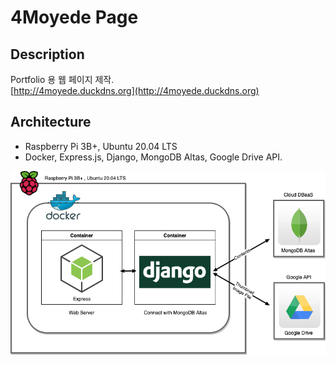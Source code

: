 # 4Moyede Page

## Description

Portfolio 용 웹 페이지 제작.   
[http://4moyede.duckdns.org](http://4moyede.duckdns.org)

## Architecture

* Raspberry Pi 3B+, Ubuntu 20.04 LTS
* Docker, Express.js, Django, MongoDB Altas, Google Drive API.

![arch](img/architecture.png)
